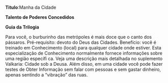 **Titulo**:Manha da Cidade

**Talento de Poderes Concedidos**

**Guia da Trilogia**

 Para você, o burburinho das metrópoles é mais doce que o canto dos pássaros. Pré-requisito: devoto do Deus das Cidades. Benefício: você é treinado em Conhecimento (local) para qualquer cidade onde estiver. Esta especialização de Conhecimento normalmente fornece informações sobre uma região específi ca. Veja uma descrição mais detalhada no suplemento Valkaria: Cidade sob a Deusa. Além disso, em uma cidade você pode fazer testes de Obter Informação sem falar com pessoas e sem gastar dinheiro, apenas sentindo a “vibração” das ruas.